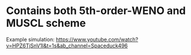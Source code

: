 # Contains both 5th-order-WENO and MUSCL scheme



Example simulation: 
https://www.youtube.com/watch?v=HPZ6TjSnV1I&t=1s&ab_channel=Spaceduck496
